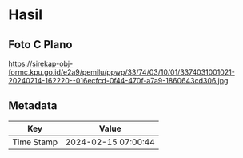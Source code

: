 # Hasil

## Foto C Plano

https://sirekap-obj-formc.kpu.go.id/e2a9/pemilu/ppwp/33/74/03/10/01/3374031001021-20240214-162220--016ecfcd-0f44-470f-a7a9-1860643cd306.jpg


## Metadata

| Key        | Value               |
| ---------- | ------------------- |
| Time Stamp | 2024-02-15 07:00:44 |



